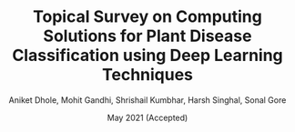 ---
title: 'Topical Survey on Computing Solutions for Plant Disease Classification using Deep Learning Techniques'
date: May 2021 (Accepted)
date_display: "May 201"
featured_image: '/images/plant1.png'
author: Aniket Dhole, Mohit Gandhi, Shrishail Kumbhar, Harsh Singhal, Sonal Gore
conference: Advances in Image and Data Processing using VLSI Design
excerpt: 
paper_text: [paper]
paper_url: 
---